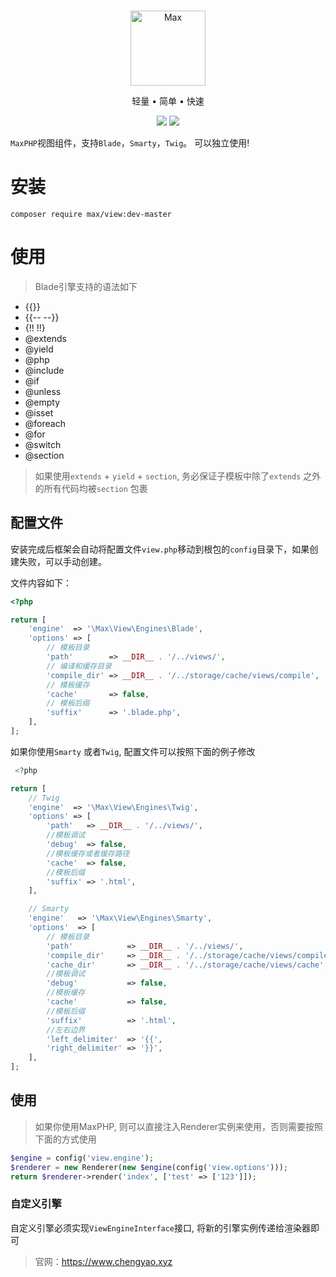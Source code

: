 <br>

<p align="center">
<img src="https://raw.githubusercontent.com/topyao/max/master/public/favicon.ico" width="120" alt="Max">
</p>

<p align="center">轻量 • 简单 • 快速</p>

<p align="center">
<img src="https://img.shields.io/badge/php-%3E%3D7.4-brightgreen">
<img src="https://img.shields.io/badge/license-apache%202-blue">
</p>

`MaxPHP`视图组件，支持`Blade`，`Smarty`，`Twig`。 可以独立使用!

# 安装

```
composer require max/view:dev-master
```

# 使用

> Blade引擎支持的语法如下

- {{}}
- {{-- --}}
- {!! !!}
- @extends
- @yield
- @php
- @include
- @if
- @unless
- @empty
- @isset
- @foreach
- @for
- @switch
- @section

> 如果使用`extends` + `yield` + `section`, 务必保证子模板中除了`extends` 之外的所有代码均被`section` 包裹

## 配置文件

安装完成后框架会自动将配置文件`view.php`移动到根包的`config`目录下，如果创建失败，可以手动创建。

文件内容如下：

```php
<?php

return [
    'engine'  => '\Max\View\Engines\Blade',
    'options' => [
        // 模板目录
        'path'        => __DIR__ . '/../views/',
        // 编译和缓存目录
        'compile_dir' => __DIR__ . '/../storage/cache/views/compile',
        // 模板缓存
        'cache'       => false,
        // 模板后缀
        'suffix'      => '.blade.php',
    ],
];


```

如果你使用`Smarty` 或者`Twig`, 配置文件可以按照下面的例子修改

```php
 <?php

return [
    // Twig
    'engine'  => '\Max\View\Engines\Twig',
    'options' => [
        'path'   => __DIR__ . '/../views/',
        //模板调试
        'debug'  => false,
        //模板缓存或者缓存路径
        'cache'  => false,
        //模板后缀
        'suffix' => '.html',
    ],

    // Smarty
    'engine'   => '\Max\View\Engines\Smarty',
    'options'  => [
        // 模板目录
        'path'            => __DIR__ . '/../views/',
        'compile_dir'     => __DIR__ . '/../storage/cache/views/compile',
        'cache_dir'       => __DIR__ . '/../storage/cache/views/cache',
        //模板调试
        'debug'           => false,
        //模板缓存
        'cache'           => false,
        //模板后缀
        'suffix'          => '.html',
        //左右边界
        'left_delimiter'  => '{{',
        'right_delimiter' => '}}',
    ],
];
```

## 使用

> 如果你使用MaxPHP, 则可以直接注入Renderer实例来使用，否则需要按照下面的方式使用

```php
$engine = config('view.engine');
$renderer = new Renderer(new $engine(config('view.options')));
return $renderer->render('index', ['test' => ['123']]);
```

### 自定义引擎

自定义引擎必须实现`ViewEngineInterface`接口, 将新的引擎实例传递给渲染器即可

> 官网：https://www.chengyao.xyz
